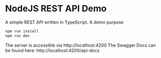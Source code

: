 # NodeJS REST API Demo

A simple REST API written in TypeScript. A demo purpose

```bash
npm run install
npm run dev
```

The server is accessible via http://localhost:4200
The Swagger Docs can be found here: http://localhost:4200/api-docs
